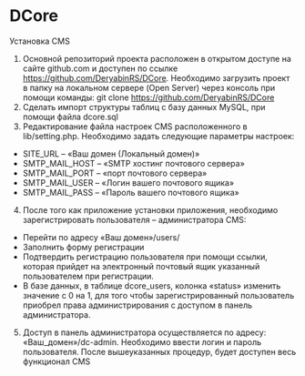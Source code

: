 # DCore
Установка CMS
1. Основной репозиторий проекта расположен в открытом доступе на сайте github.com и доступен по ссылке https://github.com/DeryabinRS/DCore. 
Необходимо загрузить проект в папку на локальном сервере (Open Server) через консоль при помощи команды: git clone https://github.com/DeryabinRS/DCore
2. Сделать импорт структуры таблиц с базу данных MySQL, при помощи файла dcore.sql
3. Редактирование файла настроек CMS расположенного в lib/setting.php. Необходимо задать следующие параметры настроек:
- SITE_URL – «Ваш домен (Локальный домен)»
- SMTP_MAIL_HOST – «SMTP хостинг почтового сервера»
- SMTP_MAIL_PORT – «порт почтового сервера»
- SMTP_MAIL_USER – «Логин вашего почтового ящика»
- SMTP_MAIL_PASS – «Пароль вашего почтового ящика»
4. После того как приложение установки приложения, необходимо зарегистрировать пользователя – администратора CMS:
- Перейти по адресу «Ваш домен»/users/
- Заполнить форму регистрации
- Подтвердить регистрацию пользователя при помощи ссылки, которая прийдет на электронный почтовый ящик указанный пользователем при регистрации.
- В базе данных, в таблице dcore_users, колонка «status» изменить значение с 0 на 1, для того чтобы зарегистрированный пользователь приобрел права администрирования с доступом в панель администратора.
5. Доступ в панель администратора осуществляется по адресу: «Ваш_домен»/dc-admin. Необходимо ввести логин и пароль пользователя.
После вышеуказанных процедур, будет доступен весь функционал CMS 
